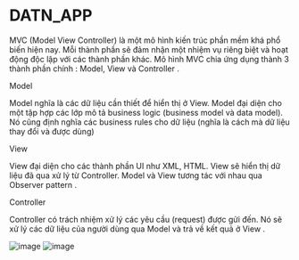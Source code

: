 # DATN_APP
MVC (Model View Controller) là một mô hình kiến trúc phần mềm khá phổ biến hiện nay. Mỗi thành phần sẽ đảm nhận một nhiệm vụ riêng biệt và hoạt động độc lập với các thành phần khác. Mô hình MVC chia ứng dụng thành 3 thành phần chính : Model, View và Controller .

Model

Model nghĩa là các dữ liệu cần thiết để hiển thị ở View. Model đại diện cho một tập hợp các lớp mô tả business logic (business model và data model). Nó cũng định nghĩa các business rules cho dữ liệu (nghĩa là cách mà dữ liệu thay đổi và được dùng)

View

View đại diện cho các thành phần UI như XML, HTML. View sẽ hiển thị dữ liệu đã qua xử lý từ Controller. Model và View tương tác với nhau qua Observer pattern .

Controller

Controller có trách nhiệm xử lý các yêu cầu (request) được gửi đến. Nó sẽ xử lý các dữ liệu của người dùng qua Model và trả về kết quả ở View .



![image](https://user-images.githubusercontent.com/90144686/209072352-f863859d-c994-49ff-8d4c-299939532ed5.png)
![image](https://user-images.githubusercontent.com/90144686/209072424-3c2d95f0-76dc-4afc-b0e8-240c7ed5de43.png)
